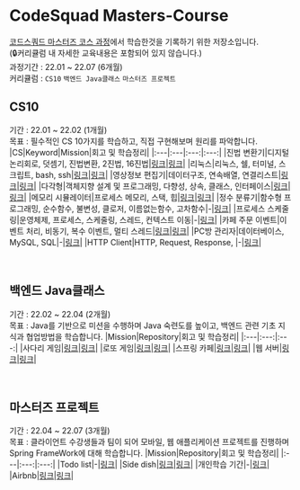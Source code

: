 # CodeSquad Masters-Course
[코드스쿼드 마스터즈 코스 과정](https://codesquad.kr/masters)에서 학습한것을 기록하기 위한 저장소입니다.</br>
(🔒커리큘럼 내 자세한 교육내용은 포함되어 있지 않습니다.)</br>
과정기간 : 22.01 ~ 22.07 (6개월)</br>
커리큘럼 : `CS10`  `백엔드 Java클래스`  `마스터즈 프로젝트` 

## CS10
기간 : 22.01 ~ 22.02 (1개월)</br>
목표 : 필수적인 CS 10가지를 학습하고, 직접 구현해보며 원리를 파악합니다.
|CS|Keyword|Mission|회고 및 학습정리|
|:---|:---|:---:|:---:|
|진법 변환기|디지털논리회로, 덧셈기, 진법변환, 2진법, 16진법|[링크](https://gist.github.com/ffinn92/bbe8eeb0b9be05387e0e32317e4dac6d)|[링크](https://github.com/ffinn92/codesquad-masters-course/wiki/CS01-%EC%A7%84%EB%B2%95-%EB%B3%80%ED%99%98%EA%B8%B0-%ED%95%99%EC%8A%B5%EC%A0%95%EB%A6%AC-%EB%B0%8F-%ED%9A%8C%EA%B3%A0)|
|리눅스|리눅스, 쉘, 터미널, 스크립트, bash, ssh|[링크](https://gist.github.com/ffinn92/22b09861bf65cb61f04ded938da67ad1)|[링크](https://github.com/ffinn92/codesquad-masters-course/wiki/CS02-%EB%A6%AC%EB%88%85%EC%8A%A4-%ED%95%99%EC%8A%B5%EC%A0%95%EB%A6%AC-%EB%B0%8F-%ED%9A%8C%EA%B3%A0)|
|영상정보 편집기|데이터구조, 연속배열, 연결리스트|[링크](https://gist.github.com/ffinn92/845b93d6f4f33e89e0782f89ae6cacb0)|[링크](https://github.com/ffinn92/codesquad-masters-course/wiki/CS03-%EC%98%81%EC%83%81%EC%A0%95%EB%B3%B4-%ED%8E%B8%EC%A7%91%EA%B8%B0-%ED%95%99%EC%8A%B5%EC%A0%95%EB%A6%AC-%EB%B0%8F-%ED%9A%8C%EA%B3%A0)|
|다각형|객체지향 설계 및 프로그래밍, 다향성, 상속, 클래스, 인터페이스|[링크](https://gist.github.com/ffinn92/d99f4e7a31bec80abce54d1d99c32064)|[링크](https://github.com/ffinn92/codesquad-masters-course/wiki/CS04-%EB%8B%A4%EA%B0%81%ED%98%95-%ED%95%99%EC%8A%B5%EC%A0%95%EB%A6%AC-%EB%B0%8F-%ED%9A%8C%EA%B3%A0)|
|메모리 시뮬레이터|프로세스 메모리, 스택, 힙|[링크](https://gist.github.com/ffinn92/96493780b74fa68aadc10d2af38313e9)|[링크](https://github.com/ffinn92/codesquad-masters-course/wiki/CS05-%EB%A9%94%EB%AA%A8%EB%A6%AC-%EB%AA%A8%EB%8D%B8-%ED%95%99%EC%8A%B5%EC%A0%95%EB%A6%AC-%EB%B0%8F-%ED%9A%8C%EA%B3%A0)|
|정수 분류기|함수형 프로그래밍, 순수함수, 불변성, 클로저, 이름없는함수, 고차함수|-|[링크](https://github.com/ffinn92/codesquad-masters-course/wiki/CS06-%EC%A0%95%EC%88%98-%EB%B6%84%EB%A5%98%EA%B8%B0-%ED%95%99%EC%8A%B5%EC%A0%95%EB%A6%AC-%EB%B0%8F-%ED%9A%8C%EA%B3%A0)|
|프로세스 스케줄링|운영체제, 프로세스, 스케줄링, 스레드, 컨텍스트 이동|-|[링크](https://github.com/ffinn92/codesquad-masters-course/wiki/CS07-%ED%94%84%EB%A1%9C%EC%84%B8%EC%8A%A4-%EC%8A%A4%EC%BC%80%EC%A4%84%EB%A7%81-%ED%95%99%EC%8A%B5%EC%A0%95%EB%A6%AC-%EB%B0%8F-%ED%9A%8C%EA%B3%A0)|
|카페 주문 이벤트|이벤트 처리, 비동기, 복수 이벤트, 멀티 스레드|[링크](https://gist.github.com/ffinn92/ef05e2ecb0661fac83ea8b64ee8d3b06)|[링크](https://github.com/ffinn92/codesquad-masters-course/wiki/CS08-%EC%B9%B4%ED%8E%98-%EC%A3%BC%EB%AC%B8-%EC%9D%B4%EB%B2%A4%ED%8A%B8-%ED%95%99%EC%8A%B5%EC%A0%95%EB%A6%AC-%EB%B0%8F-%ED%9A%8C%EA%B3%A0)|
|PC방 관리자|데이터베이스, MySQL, SQL|-|[링크](https://github.com/ffinn92/codesquad-masters-course/wiki/CS09-PC%EB%B0%A9-%EA%B4%80%EB%A6%AC%EC%9E%90-%ED%95%99%EC%8A%B5%EC%A0%95%EB%A6%AC-%EB%B0%8F-%ED%9A%8C%EA%B3%A0)|
|HTTP Client|HTTP, Request, Response, |-|[링크](https://github.com/ffinn92/codesquad-masters-course/wiki/CS10-HTTP-Client-%ED%95%99%EC%8A%B5%EC%A0%95%EB%A6%AC-%EB%B0%8F-%ED%9A%8C%EA%B3%A0)|

</br>

## 백엔드 Java클래스
기간 : 22.02 ~ 22.04 (2개월)</br>
목표 : Java를 기반으로 미션을 수행하며 Java 숙련도를 높이고, 백엔드 관련 기초 지식과 협업방법을 학습합니다.
|Mission|Repository|회고 및 학습정리|
|:---|:---:|:---:|
|사다리 게임|[링크](https://github.com/codesquad-members-2022/java-ladder/tree/ffinn92)|[링크](https://github.com/ffinn92/codesquad-masters-course/wiki/%EC%82%AC%EB%8B%A4%EB%A6%AC-%EA%B2%8C%EC%9E%84-%ED%95%99%EC%8A%B5%EC%A0%95%EB%A6%AC-%EB%B0%8F-%ED%9A%8C%EA%B3%A0)|
|로또 게임|[링크](https://github.com/leejohy-0223/java-lotto/tree/step3)|[링크](https://github.com/ffinn92/codesquad-masters-course/wiki/%EC%82%AC%EB%8B%A4%EB%A6%AC-%EA%B2%8C%EC%9E%84-%ED%95%99%EC%8A%B5%EC%A0%95%EB%A6%AC-%EB%B0%8F-%ED%9A%8C%EA%B3%A0)|
|스프링 카페|[링크](https://github.com/ffinn92/java-spring-cafe/tree/step1)|[링크](https://github.com/ffinn92/codesquad-masters-course/wiki/%EC%82%AC%EB%8B%A4%EB%A6%AC-%EA%B2%8C%EC%9E%84-%ED%95%99%EC%8A%B5%EC%A0%95%EB%A6%AC-%EB%B0%8F-%ED%9A%8C%EA%B3%A0)|
|웹 서버|[링크](https://github.com/codesquad-members-2022/java-was/tree/VansandGeombong)|[링크](https://github.com/ffinn92/codesquad-masters-course/wiki/%EC%82%AC%EB%8B%A4%EB%A6%AC-%EA%B2%8C%EC%9E%84-%ED%95%99%EC%8A%B5%EC%A0%95%EB%A6%AC-%EB%B0%8F-%ED%9A%8C%EA%B3%A0)|

</br>

## 마스터즈 프로젝트
기간 : 22.04 ~ 22.07 (3개월)</br>
목표 : 클라이언트 수강생들과 팀이 되어 모바일, 웹 애플리케이션 프로젝트를 진행하며 Spring FrameWork에 대해 학습합니다.
|Mission|Repository|회고 및 학습정리|
|:---|:---:|:---:|
|Todo list|-|[링크](https://github.com/ffinn92/codesquad-masters-course/wiki/Todo-List-%ED%95%99%EC%8A%B5%EC%A0%95%EB%A6%AC-%EB%B0%8F-%ED%9A%8C%EA%B3%A0)|
|Side dish|[링크](https://github.com/ffinn92/sidedish)|[링크](https://github.com/ffinn92/codesquad-masters-course/wiki/Side-dish-%ED%95%99%EC%8A%B5%EC%A0%95%EB%A6%AC-%EB%B0%8F-%ED%9A%8C%EA%B3%A0)|
|개인학습 기간|-|[링크](https://github.com/ffinn92/codesquad-masters-course/wiki/%EA%B0%9C%EC%9D%B8%ED%95%99%EC%8A%B5%EA%B8%B0%EA%B0%84-%ED%95%99%EC%8A%B5%EC%A0%95%EB%A6%AC-%EB%B0%8F-%ED%9A%8C%EA%B3%A0)|
|Airbnb|[링크](https://github.com/ffinn92/airbnb)|[링크](https://github.com/ffinn92/codesquad-masters-course/wiki/Airbnb-%ED%95%99%EC%8A%B5%EC%A0%95%EB%A6%AC-%EB%B0%8F-%ED%9A%8C%EA%B3%A0)|
